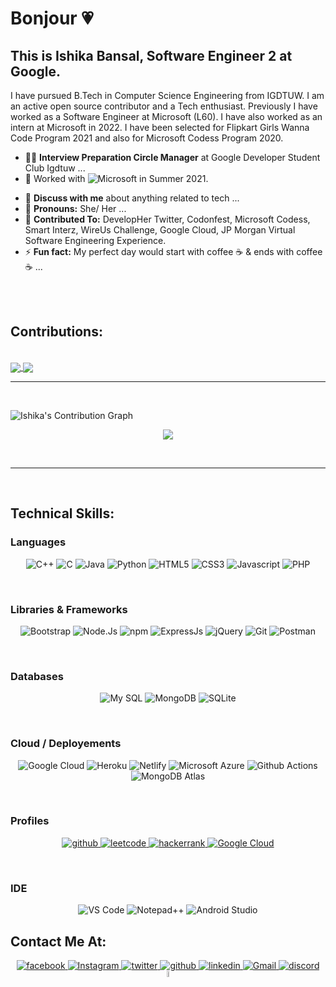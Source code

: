 # Bonjour 💗

## This is Ishika Bansal, Software Engineer 2 at Google. 


I have pursued B.Tech in Computer Science Engineering from IGDTUW. I am an active open source contributor and a Tech enthusiast. Previously I have worked as a Software Engineer at Microsoft (L60). I have also worked as an intern at Microsoft in 2022. I have been selected for Flipkart Girls Wanna Code Program 2021 and also for Microsoft Codess Program 2020. 

<!--
**ishikabansal04/ishikabansal04** is a ✨ _special_ ✨ repository because its `README.md` (this file) appears on your GitHub profile.

Here are some ideas to get you started:

- 🔭 I’m currently working on ...
- 🌱 I’m currently learning ...
- 👯 I’m looking to collaborate on ...
- 🤔 I’m looking for help with ...
- 💬 Ask me about ...
- 📫 How to reach me: ...
- 😄 Pronouns: ...
- ⚡ Fun fact: ...
-->



- 👨‍💻 **Interview Preparation Circle Manager** at Google Developer Student Club Igdtuw ...
- 🔭 Worked with <img src = "https://img.shields.io/badge/Microsoft-666666?style=for-the-badge&logo=microsoft&logoColor=white" alt = "Microsoft"> in Summer 2021.
<!-- - 🌱 **Currently learning** React JS ... -->
- 💬 **Discuss with me** about anything related to tech ...
- 👧 **Pronouns:** She/ Her ...
- 🌟 **Contributed To:** DevelopHer Twitter, Codonfest, Microsoft Codess, Smart Interz, WireUs Challenge, Google Cloud, JP Morgan Virtual Software Engineering Experience.
- ⚡ **Fun fact:** My perfect day would start with coffee ☕ & ends with coffee ☕ ...

<br>
<br>
<h2>Contributions:</h2>

<br>
<a href="https://github-readme-stats.vercel.app/api?username=ishikabansal04&show_icons=true&theme=radical">
  <img align="center" src="https://github-readme-stats.vercel.app/api?username=ishikabansal04&show_icons=true&theme=radical" />
</a>
<a href="https://github-readme-stats.vercel.app/api/top-langs/?username=ishikabansal04&langs_count=10&theme=radical">
  <img align="center" src="https://github-readme-stats.vercel.app/api/top-langs/?username=ishikabansal04&langs_count=20&theme=radical" />
</a>

<br>
<hr>
<br>


 ![Ishika's Contribution Graph](https://activity-graph.herokuapp.com/graph?username=ishikabansal04&theme=xcode)
 <p align ="center">
    <img align="center" src="https://github-readme-streak-stats.herokuapp.com/?user=ishikabansal04&theme=black-ice" />
  </p>
 
<br>
<hr>
<br>

## Technical Skills:
<!-- <code><img width="40px" src="https://github.com/ishikabansal04/ishikabansal04/blob/main/c.png" title="C++"/></code> -->

### Languages
<p align="center">
  <img src="https://img.shields.io/badge/C%2B%2B-00599C?style=for-the-badge&logo=c%2B%2B&logoColor=white" alt="C++">
  <img src="https://img.shields.io/badge/C-00599C?style=for-the-badge&logo=c&logoColor=white" alt="C">
  <img src="https://img.shields.io/badge/Java-ED8B00?style=for-the-badge&logo=java&logoColor=white" alt="Java">
  <img src="https://img.shields.io/badge/Python-14354C?style=for-the-badge&logo=python&logoColor=white" alt="Python">
  <img src="https://img.shields.io/badge/HTML5-E34F26?style=for-the-badge&logo=html5&logoColor=white" alt="HTML5">
  <img src="https://img.shields.io/badge/CSS3-1572B6?style=for-the-badge&logo=css3&logoColor=white" alt="CSS3">
  <img src="https://img.shields.io/badge/JavaScript-F7DF1E?style=for-the-badge&logo=javascript&logoColor=black" alt="Javascript">
  <img src="https://img.shields.io/badge/PHP-777BB4?style=for-the-badge&logo=php&logoColor=white" alt="PHP">
</p>
<br>

### Libraries & Frameworks
<p align="center">
  <img src="https://img.shields.io/badge/Bootstrap-563D7C?style=for-the-badge&logo=bootstrap&logoColor=white" alt="Bootstrap">
  <img src="https://img.shields.io/badge/Node.js-339933?style=for-the-badge&logo=nodedotjs&logoColor=white" alt="Node.Js">
  <img src="https://img.shields.io/badge/npm-CB3837?style=for-the-badge&logo=npm&logoColor=white" alt="npm">
  <img src="https://img.shields.io/badge/Express.js-000000?style=for-the-badge&logo=express&logoColor=white" alt="ExpressJs">
  <img src="https://img.shields.io/badge/jQuery-0769AD?style=for-the-badge&logo=jquery&logoColor=white" alt="jQuery">
  <img src="https://img.shields.io/badge/Git-F05032?style=for-the-badge&logo=git&logoColor=white" alt="Git">
  <img src="https://img.shields.io/badge/Postman-FF6C37?style=for-the-badge&logo=Postman&logoColor=white" alt="Postman">
</p>
<br>

### Databases
<p align="center">
  <img src="https://img.shields.io/badge/MySQL-00000F?style=for-the-badge&logo=mysql&logoColor=white" alt="My SQL">
  <img src="https://img.shields.io/badge/MongoDB-white?style=for-the-badge&logo=mongodb&logoColor=4EA94B" alt="MongoDB">
  <img src="https://img.shields.io/badge/SQLite-07405E?style=for-the-badge&logo=sqlite&logoColor=white" alt="SQLite">
</p>
<br>

### Cloud / Deployements
<p align="center">
  <img src="https://img.shields.io/badge/Google_Cloud-4285F4?style=for-the-badge&logo=google-cloud&logoColor=white" alt="Google Cloud">
  <img src="https://img.shields.io/badge/Heroku-430098?style=for-the-badge&logo=heroku&logoColor=white" alt="Heroku">
  <img src="https://img.shields.io/badge/Netlify-00C7B7?style=for-the-badge&logo=netlify&logoColor=white" alt="Netlify">
  <img src="https://img.shields.io/badge/microsoft%20azure-0089D6?style=for-the-badge&logo=microsoft-azure&logoColor=white" alt="Microsoft Azure">
  <img src="https://img.shields.io/badge/GitHub_Actions-2088FF?style=for-the-badge&logo=github-actions&logoColor=white" alt="Github Actions">
  <img src="https://img.shields.io/badge/MongoDB-4EA94B?style=for-the-badge&logo=mongodb&logoColor=white" alt="MongoDB Atlas">
</p>
<br>

### Profiles
<p align = "center">
  <a href="https://github.com/ishikabansal04">
    <img src="https://img.shields.io/badge/GitHub-100000?style=for-the-badge&logo=github&logoColor=white" alt= "github"/>
  </a>
  <a href="https://leetcode.com/ishikabansal/">
    <img src="https://img.shields.io/badge/-LeetCode-FFA116?style=for-the-badge&logo=LeetCode&logoColor=black" alt= "leetcode"/>
  </a>
  <a href="https://www.hackerrank.com/IshikaBansal04">
    <img src="https://img.shields.io/badge/-Hackerrank-2EC866?style=for-the-badge&logo=HackerRank&logoColor=white" alt= "hackerrank"/>
  </a>
  <a href="https://www.qwiklabs.com/public_profiles/d5b12491-eaeb-4d90-a591-144268598c99">
    <img src="https://img.shields.io/badge/Google_Cloud-4285F4?style=for-the-badge&logo=google-cloud&logoColor=white" alt= "Google Cloud"/>
  </a>
</p>
<br>

### IDE
<p align = "center">
  <img src="https://img.shields.io/badge/Visual_Studio_Code-0078D4?style=for-the-badge&logo=visual%20studio%20code&logoColor=white" alt="VS Code">
  <img src="https://img.shields.io/badge/Notepad++-90E59A.svg?style=for-the-badge&logo=notepad%2B%2B&logoColor=black" alt="Notepad++">
  <img src="https://img.shields.io/badge/Android_Studio-3DDC84?style=for-the-badge&logo=android-studio&logoColor=white" alt="Android Studio">
</p>

## Contact Me At:
<p align = "center">
  <a href="https://www.facebook.com/ishika.bansal.167/">
    <img src="https://img.icons8.com/fluent/48/000000/facebook-new.png" alt= "facebook"/>
  </a>
  <a href="https://www.instagram.com/ishikabansal8/">
    <img src="https://img.icons8.com/fluent/48/000000/instagram-new.png" alt= "Instagram"/>
  </a>
  <a href="https://twitter.com/IshikaB82743361">
    <img src="https://img.icons8.com/fluent/48/000000/twitter.png" alt= "twitter"/>
  </a>
  <a href="https://github.com/ishikabansal04">
    <img src="https://img.icons8.com/color/48/000000/github--v1.png" alt= "github"/>
  </a>
  <a href="https://www.linkedin.com/in/ishika-bansal-9893b3184/">
    <img src="https://img.icons8.com/fluent/50/000000/linkedin.png" alt= "linkedin"/>
  </a>
<!--   <a href="https://www.qwiklabs.com/public_profiles/d5b12491-eaeb-4d90-a591-144268598c99">
    <img src="https://img.icons8.com/color/48/000000/google-cloud.png" alt= "Google Cloud"/>
  </a> -->
  <a href="mailto:ikabansal04@gmail.com/">
    <img src="https://img.icons8.com/fluent/48/000000/gmail--v2.png" alt= "Gmail"/>
  </a>
<!--   <a href="https://www.hackerrank.com/IshikaBansal04">
    <img src="https://img.icons8.com/windows/32/26e07f/hackerrank.png" width="5%" alt= "Hackerrank"/>
  </a>
  <a href="https://leetcode.com/ishikabansal/">
    <img src="https://github.com/ishikabansal04/ishikabansal04/blob/main/LeetCode_logo.png" width="4%" alt="Leetcode"/>
  </a> -->
   <a href="Ishika#9800">
    <img src="https://img.icons8.com/fluency/50/000000/discord-logo.png" alt= "discord"/>
   </a>
   <a href="#">
    <img src="https://img.icons8.com/cotton/64/000000/domain.png" width="5%" alt= "Portfolio"/>
  </a>
</p>
